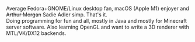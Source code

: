 Average Fedora+GNOME/Linux desktop fan, macOS (Apple M1) enjoyer and ~~Arthur Morgan~~ Sadie Adler simp. That's it.  
Doing programming for fun and all, mostly in Java and mostly for Minecraft server software. Also learning OpenGL and want to write a 3D renderer with MTL/VK/DX12 backends.
<!---
whitebelyash/whitebelyash is a ✨ special ✨ repository because its `README.md` (this file) appears on your GitHub profile.
You can click the Preview link to take a look at your changes.
--->
